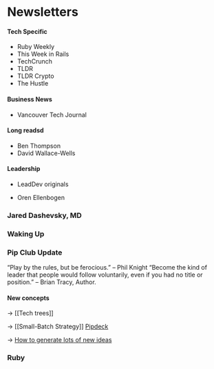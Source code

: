 # Newsletters


#### Tech Specific
- Ruby Weekly
- This Week in Rails
- TechCrunch
- TLDR
- TLDR Crypto
- The Hustle
#### Business News
* Vancouver Tech Journal


#### Long readsd
* Ben Thompson
* David Wallace-Wells


#### Leadership
* LeadDev originals
- Oren Ellenbogen


### Jared Dashevsky, MD

### Waking Up




### Pip Club Update

“Play by the rules, but be ferocious.” – Phil Knight
“Become the kind of leader that people would follow voluntarily, even if you had no title or position.” – Brian Tracy, Author.


#### New concepts
-> [[Tech trees]]

-> [[Small-Batch Strategy]] [Pipdeck](https://guides.pipdecks.com/strategy-tactics/how-to-do-small-batch-strategy/?utm_source=MAIN%20-%20opened%2Fclicked%20in%2090%20days&utm_medium=email&utm_campaign=Community%20%20Newsletter%20-%2020%20Oct%20-%20resend%20%2801HD6SC3GW0Q4W7K2NQN4EMY0W%29&tw_source=klaviyo&_kx=JwyGu2BSeevrGklKAe6y5yZGrNrlh9k1ol0l9XuDD7RRq5xrGi9iFsU-e-IqPVYn.Rnd9Wj)

-> [How to generate lots of new ideas](https://guides.pipdecks.com/workshop-tactics/how-to-generate-lots-of-new-ideas/?utm_source=MAIN%20-%20opened%2Fclicked%20in%2090%20days&utm_medium=email&utm_campaign=Community%20Newsletter%20-%2015%20Dec%20%2801HHQ3Z43ZFPQAG6E5Q4BZ7F8Z%29&tw_source=klaviyo&_kx=JwyGu2BSeevrGklKAe6y5yZGrNrlh9k1ol0l9XuDD7RRq5xrGi9iFsU-e-IqPVYn.Rnd9Wj)




### Ruby
